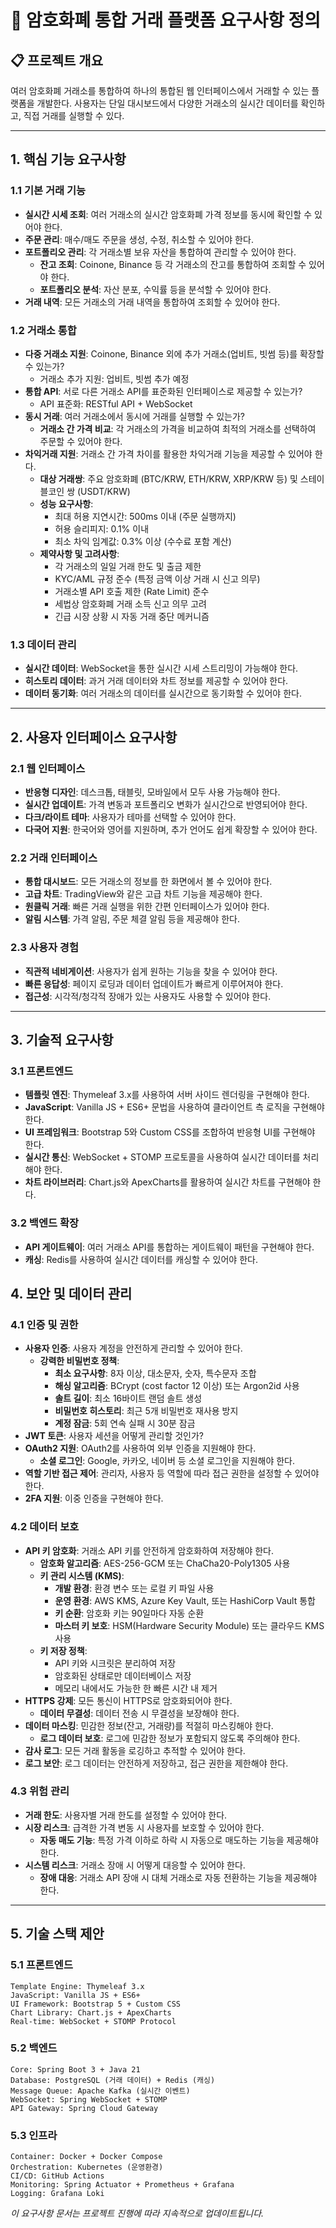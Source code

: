 # 🚀 암호화폐 통합 거래 플랫폼 요구사항 정의

## 📋 프로젝트 개요

여러 암호화폐 거래소를 통합하여 하나의 통합된 웹 인터페이스에서 거래할 수 있는 플랫폼을 개발한다. 사용자는 단일 대시보드에서 다양한 거래소의 실시간 데이터를 확인하고, 직접 거래를 실행할 수 있다.

---

## 1. 핵심 기능 요구사항

### 1.1 기본 거래 기능
- **실시간 시세 조회**: 여러 거래소의 실시간 암호화폐 가격 정보를 동시에 확인할 수 있어야 한다.
- **주문 관리**: 매수/매도 주문을 생성, 수정, 취소할 수 있어야 한다.
- **포트폴리오 관리**: 각 거래소별 보유 자산을 통합하여 관리할 수 있어야 한다.
  - **잔고 조회**: Coinone, Binance 등 각 거래소의 잔고를 통합하여 조회할 수 있어야 한다.
  - **포트폴리오 분석**: 자산 분포, 수익률 등을 분석할 수 있어야 한다.
- **거래 내역**: 모든 거래소의 거래 내역을 통합하여 조회할 수 있어야 한다.

### 1.2 거래소 통합
- **다중 거래소 지원**: Coinone, Binance 외에 추가 거래소(업비트, 빗썸 등)를 확장할 수 있는가?
  - 거래소 추가 지원: 업비트, 빗썸 추가 예정
- **통합 API**: 서로 다른 거래소 API를 표준화된 인터페이스로 제공할 수 있는가?
  - API 표준화: RESTful API + WebSocket
- **동시 거래**: 여러 거래소에서 동시에 거래를 실행할 수 있는가?
  - **거래소 간 가격 비교**: 각 거래소의 가격을 비교하여 최적의 거래소를 선택하여 주문할 수 있어야 한다.
- **차익거래 지원**: 거래소 간 가격 차이를 활용한 차익거래 기능을 제공할 수 있어야 한다.
  - **대상 거래쌍**: 주요 암호화폐 (BTC/KRW, ETH/KRW, XRP/KRW 등) 및 스테이블코인 쌍 (USDT/KRW)
  - **성능 요구사항**:
    - 최대 허용 지연시간: 500ms 이내 (주문 실행까지)
    - 허용 슬리피지: 0.1% 이내
    - 최소 차익 임계값: 0.3% 이상 (수수료 포함 계산)
  - **제약사항 및 고려사항**:
    - 각 거래소의 일일 거래 한도 및 출금 제한
    - KYC/AML 규정 준수 (특정 금액 이상 거래 시 신고 의무)
    - 거래소별 API 호출 제한 (Rate Limit) 준수
    - 세법상 암호화폐 거래 소득 신고 의무 고려
    - 긴급 시장 상황 시 자동 거래 중단 메커니즘

### 1.3 데이터 관리
- **실시간 데이터**: WebSocket을 통한 실시간 시세 스트리밍이 가능해야 한다.
- **히스토리 데이터**: 과거 거래 데이터와 차트 정보를 제공할 수 있어야 한다.
- **데이터 동기화**: 여러 거래소의 데이터를 실시간으로 동기화할 수 있어야 한다.

---

## 2. 사용자 인터페이스 요구사항

### 2.1 웹 인터페이스
- **반응형 디자인**: 데스크톱, 태블릿, 모바일에서 모두 사용 가능해야 한다.
- **실시간 업데이트**: 가격 변동과 포트폴리오 변화가 실시간으로 반영되어야 한다.
- **다크/라이트 테마**: 사용자가 테마를 선택할 수 있어야 한다.
- **다국어 지원**: 한국어와 영어를 지원하며, 추가 언어도 쉽게 확장할 수 있어야 한다.

### 2.2 거래 인터페이스
- **통합 대시보드**: 모든 거래소의 정보를 한 화면에서 볼 수 있어야 한다.
- **고급 차트**: TradingView와 같은 고급 차트 기능을 제공해야 한다.
- **원클릭 거래**: 빠른 거래 실행을 위한 간편 인터페이스가 있어야 한다.
- **알림 시스템**: 가격 알림, 주문 체결 알림 등을 제공해야 한다.

### 2.3 사용자 경험
- **직관적 네비게이션**: 사용자가 쉽게 원하는 기능을 찾을 수 있어야 한다.
- **빠른 응답성**: 페이지 로딩과 데이터 업데이트가 빠르게 이루어져야 한다.
- **접근성**: 시각적/청각적 장애가 있는 사용자도 사용할 수 있어야 한다.

---

## 3. 기술적 요구사항

### 3.1 프론트엔드
- **템플릿 엔진**: Thymeleaf 3.x를 사용하여 서버 사이드 렌더링을 구현해야 한다.
- **JavaScript**: Vanilla JS + ES6+ 문법을 사용하여 클라이언트 측 로직을 구현해야 한다.
- **UI 프레임워크**: Bootstrap 5와 Custom CSS를 조합하여 반응형 UI를 구현해야 한다.
- **실시간 통신**: WebSocket + STOMP 프로토콜을 사용하여 실시간 데이터를 처리해야 한다.
- **차트 라이브러리**: Chart.js와 ApexCharts를 활용하여 실시간 차트를 구현해야 한다.

### 3.2 백엔드 확장
- **API 게이트웨이**: 여러 거래소 API를 통합하는 게이트웨이 패턴을 구현해야 한다.
- **캐싱**: Redis를 사용하여 실시간 데이터를 캐싱할 수 있어야 한다.

## 4. 보안 및 데이터 관리

### 4.1 인증 및 권한
- **사용자 인증**: 사용자 계정을 안전하게 관리할 수 있어야 한다.
  - **강력한 비밀번호 정책**: 
    - **최소 요구사항**: 8자 이상, 대소문자, 숫자, 특수문자 조합
    - **해싱 알고리즘**: BCrypt (cost factor 12 이상) 또는 Argon2id 사용
    - **솔트 길이**: 최소 16바이트 랜덤 솔트 생성
    - **비밀번호 히스토리**: 최근 5개 비밀번호 재사용 방지
    - **계정 잠금**: 5회 연속 실패 시 30분 잠금
- **JWT 토큰**: 사용자 세션을 어떻게 관리할 것인가?
- **OAuth2 지원**: OAuth2를 사용하여 외부 인증을 지원해야 한다.
  - **소셜 로그인**: Google, 카카오, 네이버 등 소셜 로그인을 지원해야 한다.
- **역할 기반 접근 제어**: 관리자, 사용자 등 역할에 따라 접근 권한을 설정할 수 있어야 한다.
- **2FA 지원**: 이중 인증을 구현해야 한다.

### 4.2 데이터 보호
- **API 키 암호화**: 거래소 API 키를 안전하게 암호화하여 저장해야 한다.
  - **암호화 알고리즘**: AES-256-GCM 또는 ChaCha20-Poly1305 사용
  - **키 관리 시스템 (KMS)**:
    - **개발 환경**: 환경 변수 또는 로컬 키 파일 사용
    - **운영 환경**: AWS KMS, Azure Key Vault, 또는 HashiCorp Vault 통합
    - **키 순환**: 암호화 키는 90일마다 자동 순환
    - **마스터 키 보호**: HSM(Hardware Security Module) 또는 클라우드 KMS 사용
  - **키 저장 정책**:
    - API 키와 시크릿은 분리하여 저장
    - 암호화된 상태로만 데이터베이스 저장
    - 메모리 내에서도 가능한 한 빠른 시간 내 제거
- **HTTPS 강제**: 모든 통신이 HTTPS로 암호화되어야 한다.
  - **데이터 무결성**: 데이터 전송 시 무결성을 보장해야 한다.
- **데이터 마스킹**: 민감한 정보(잔고, 거래량)를 적절히 마스킹해야 한다.
  - **로그 데이터 보호**: 로그에 민감한 정보가 포함되지 않도록 주의해야 한다.
- **감사 로그**: 모든 거래 활동을 로깅하고 추적할 수 있어야 한다.
- **로그 보안**: 로그 데이터는 안전하게 저장하고, 접근 권한을 제한해야 한다.

### 4.3 위험 관리
- **거래 한도**: 사용자별 거래 한도를 설정할 수 있어야 한다.
- **시장 리스크**: 급격한 가격 변동 시 사용자를 보호할 수 있어야 한다.
  - **자동 매도 기능**: 특정 가격 이하로 하락 시 자동으로 매도하는 기능을 제공해야 한다.
- **시스템 리스크**: 거래소 장애 시 어떻게 대응할 수 있어야 한다.
  - **장애 대응**: 거래소 API 장애 시 대체 거래소로 자동 전환하는 기능을 제공해야 한다.

---

## 5. 기술 스택 제안

### 5.1 프론트엔드
```text
Template Engine: Thymeleaf 3.x
JavaScript: Vanilla JS + ES6+
UI Framework: Bootstrap 5 + Custom CSS
Chart Library: Chart.js + ApexCharts
Real-time: WebSocket + STOMP Protocol
```

### 5.2 백엔드
```text
Core: Spring Boot 3 + Java 21
Database: PostgreSQL (거래 데이터) + Redis (캐싱)
Message Queue: Apache Kafka (실시간 이벤트)
WebSocket: Spring WebSocket + STOMP
API Gateway: Spring Cloud Gateway
```

### 5.3 인프라
```text
Container: Docker + Docker Compose
Orchestration: Kubernetes (운영환경)
CI/CD: GitHub Actions
Monitoring: Spring Actuator + Prometheus + Grafana
Logging: Grafana Loki
```

*이 요구사항 문서는 프로젝트 진행에 따라 지속적으로 업데이트됩니다.*
